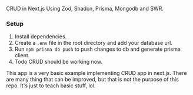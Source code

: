 CRUD in Next.js Using Zod, Shadcn, Prisma, Mongodb and SWR.

### Setup
1. Install dependencies.
2. Create a `.env` file in the root directory and add your database url.
3. Run `npm prisma db push` to push changes to db and generate prisma client.
4. Todo CRUD should be working now.

This app is a very basic example implementing CRUD app in next.js. There are many thing that can be improved, but that is not the purpose of this repo. It's just to teach basic stuff, lol.
